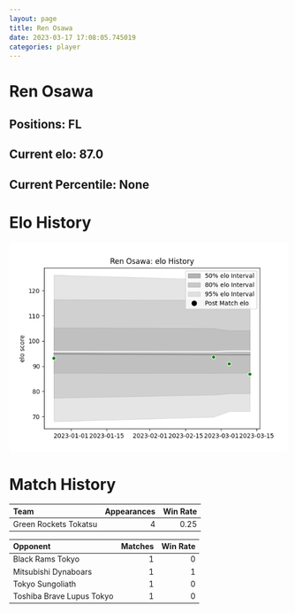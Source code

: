 ```yaml
---  
layout: page  
title: Ren Osawa  
date: 2023-03-17 17:08:05.745019  
categories: player  
---
```

# Ren Osawa

## Positions: FL

## Current elo: 87.0

## Current Percentile: None

# Elo History


![elo history](history_RenOsawa.png)
# Match History


| Team                  |   Appearances |   Win Rate |
|:----------------------|--------------:|-----------:|
| Green Rockets Tokatsu |             4 |       0.25 |

| Opponent                  |   Matches |   Win Rate |
|:--------------------------|----------:|-----------:|
| Black Rams Tokyo          |         1 |          0 |
| Mitsubishi Dynaboars      |         1 |          1 |
| Tokyo Sungoliath          |         1 |          0 |
| Toshiba Brave Lupus Tokyo |         1 |          0 |